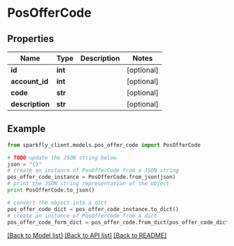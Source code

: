 # PosOfferCode


## Properties
Name | Type | Description | Notes
------------ | ------------- | ------------- | -------------
**id** | **int** |  | [optional] 
**account_id** | **int** |  | [optional] 
**code** | **str** |  | [optional] 
**description** | **str** |  | [optional] 

## Example

```python
from sparkfly_client.models.pos_offer_code import PosOfferCode

# TODO update the JSON string below
json = "{}"
# create an instance of PosOfferCode from a JSON string
pos_offer_code_instance = PosOfferCode.from_json(json)
# print the JSON string representation of the object
print PosOfferCode.to_json()

# convert the object into a dict
pos_offer_code_dict = pos_offer_code_instance.to_dict()
# create an instance of PosOfferCode from a dict
pos_offer_code_form_dict = pos_offer_code.from_dict(pos_offer_code_dict)
```
[[Back to Model list]](../README.md#documentation-for-models) [[Back to API list]](../README.md#documentation-for-api-endpoints) [[Back to README]](../README.md)


